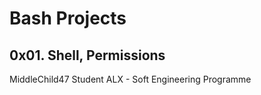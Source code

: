 # Bash Projects
## 0x01. Shell, Permissions




MiddleChild47
Student
ALX - Soft Engineering Programme

